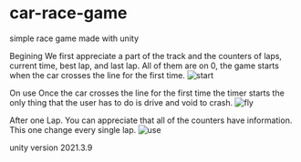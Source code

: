 # car-race-game
simple race game made with unity

Begining
We first appreciate a part of the track and the counters of laps, current time,
best lap, and last lap. All of them are on 0, the game starts when the car crosses the line for the first time.
![start](https://user-images.githubusercontent.com/78230595/229885184-82010961-b1f3-4032-aff7-5d9b2b74648b.png)

On use
Once the car crosses the line for the first time the timer starts the only 
thing that the user has to do is drive and void to crash.
![fly](https://user-images.githubusercontent.com/78230595/229885616-15a67c09-9385-447c-a15d-49b6513fbbeb.png)

After one Lap.
You can appreciate that all of the counters have information. This one change every single lap.
![use](https://user-images.githubusercontent.com/78230595/229886007-8d02198a-2249-4679-a73b-31680a29fb08.png)

unity version 2021.3.9
